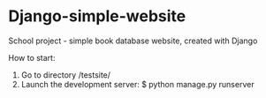 # Django-simple-website
School project - simple book database website,
created with Django 

How to start:
1) Go to directory /testsite/
2) Launch the development server:
$ python manage.py runserver
